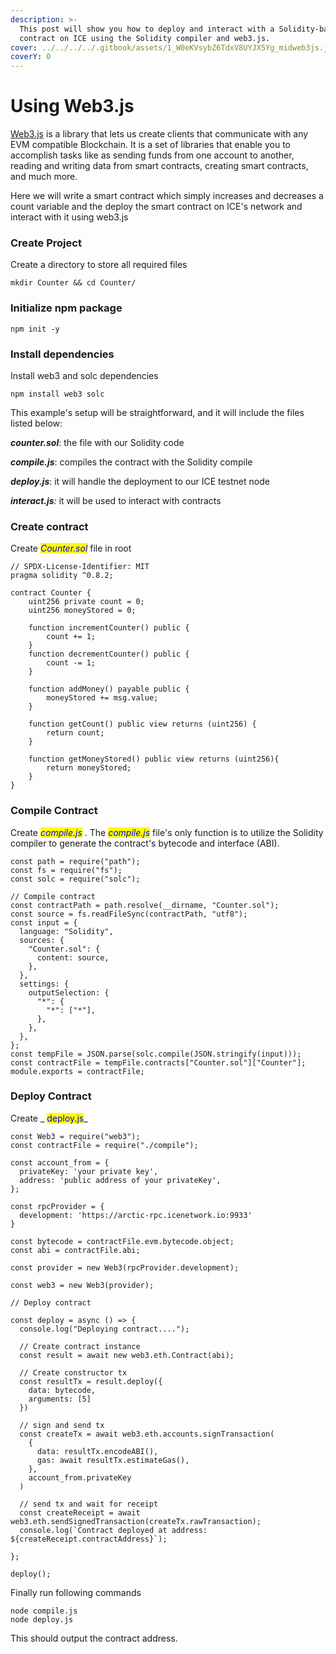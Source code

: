 ```yaml
---
description: >-
  This post will show you how to deploy and interact with a Solidity-based smart
  contract on ICE using the Solidity compiler and web3.js.
cover: ../../../../.gitbook/assets/1_W0eKVsybZ6TdxV8UYJX5Yg_midweb3js.jpg
coverY: 0
---
```


# Using Web3.js

[Web3.js](https://web3js.readthedocs.io/en/v1.7.0/index.html) is a library that lets us create clients that communicate with any EVM compatible Blockchain. It is a set of libraries that enable you to accomplish tasks like as sending funds from one account to another, reading and writing data from smart contracts, creating smart contracts, and much more.

Here we will write a smart contract which simply increases and decreases a count variable and the deploy the smart contract on ICE's network and interact with it using web3.js

### Create Project

Create a directory to store all required files

```
mkdir Counter && cd Counter/
```

### Initialize npm package

```
npm init -y
```

### Install dependencies

Install web3 and solc dependencies

```
npm install web3 solc
```

This example's setup will be straightforward, and it will include the files listed below:

&#x20;_**counter.sol**_: the file with our Solidity code&#x20;

_**compile.js**_: compiles the contract with the Solidity compile

_**deploy.js**_: it will handle the deployment to our ICE testnet node&#x20;

_**interact.js**:_ it will be used to interact with contracts

### Create contract

Create _<mark style="color:blue;">Counter.sol</mark>_ file in root

```
// SPDX-License-Identifier: MIT
pragma solidity ^0.8.2;

contract Counter {
    uint256 private count = 0;
    uint256 moneyStored = 0;

    function incrementCounter() public {
        count += 1;
    }
    function decrementCounter() public {
        count -= 1;
    }

    function addMoney() payable public {
        moneyStored += msg.value;
    }

    function getCount() public view returns (uint256) {
        return count;
    }

    function getMoneyStored() public view returns (uint256){
        return moneyStored;
    }
}
```

### Compile Contract

Create _<mark style="color:blue;">compile.js</mark>_ . The _<mark style="color:blue;">compile.js</mark>_ file's only function is to utilize the Solidity compiler to generate the contract's bytecode and interface (ABI).

```
const path = require("path");
const fs = require("fs");
const solc = require("solc");

// Compile contract
const contractPath = path.resolve(__dirname, "Counter.sol");
const source = fs.readFileSync(contractPath, "utf8");
const input = {
  language: "Solidity",
  sources: {
    "Counter.sol": {
      content: source,
    },
  },
  settings: {
    outputSelection: {
      "*": {
        "*": ["*"],
      },
    },
  },
};
const tempFile = JSON.parse(solc.compile(JSON.stringify(input)));
const contractFile = tempFile.contracts["Counter.sol"]["Counter"];
module.exports = contractFile;
```

### Deploy Contract

Create _ <mark style="color:blue;">deploy.js</mark>_

```
const Web3 = require("web3");
const contractFile = require("./compile");

const account_from = {
  privateKey: 'your private key',
  address: 'public address of your privateKey',
};

const rpcProvider = {
  development: 'https://arctic-rpc.icenetwork.io:9933'
}

const bytecode = contractFile.evm.bytecode.object;
const abi = contractFile.abi;

const provider = new Web3(rpcProvider.development);

const web3 = new Web3(provider);

// Deploy contract

const deploy = async () => {
  console.log("Deploying contract....");
 
  // Create contract instance
  const result = await new web3.eth.Contract(abi);

  // Create constructor tx
  const resultTx = result.deploy({
    data: bytecode,
    arguments: [5]
  })
 
  // sign and send tx
  const createTx = await web3.eth.accounts.signTransaction(
    {
      data: resultTx.encodeABI(),
      gas: await resultTx.estimateGas(),
    },
    account_from.privateKey
  )

  // send tx and wait for receipt
  const createReceipt = await web3.eth.sendSignedTransaction(createTx.rawTransaction);
  console.log(`Contract deployed at address: ${createReceipt.contractAddress}`);

};

deploy();
```

Finally run following commands

```
node compile.js
node deploy.js
```

This should output the contract address.
